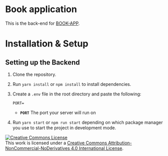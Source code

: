 # Book application

This is the back-end for [BOOK-APP](https://github.com/gymerr0rz/book-app/tree/main/front).

# Installation & Setup

## Setting up the Backend

1. Clone the repository.
2. Run `yarn install` or `npm install` to install dependencies.
3. Create a `.env` file in the root directory and paste the following:

   ```
   PORT=
   ```

   - **`PORT`** The port your server will run on

4. Run `yarn start` or `npm run start` depending on which package manager you use to start the project in development mode.

<a rel="license" href="http://creativecommons.org/licenses/by-nc-nd/4.0/"><img alt="Creative Commons License" style="border-width:0" src="https://i.creativecommons.org/l/by-nc-nd/4.0/88x31.png" /></a><br />This work is licensed under a <a rel="license" href="http://creativecommons.org/licenses/by-nc-nd/4.0/">Creative Commons Attribution-NonCommercial-NoDerivatives 4.0 International License</a>.
